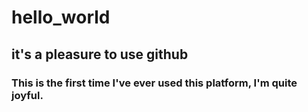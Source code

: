 # hello_world
## it's a pleasure to use github
### This is the first time I've ever used this platform, I'm quite joyful.

